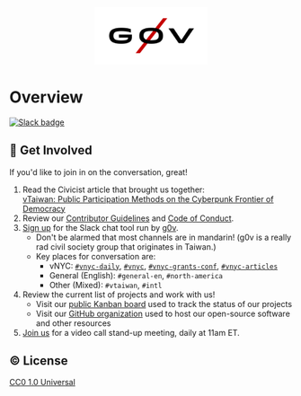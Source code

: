 <div align="center"><img width=40% src="images/g0v-logo.png" alt="g0v Logo"></div>

# Overview
[![Slack badge](http://join.g0v.today/badge.svg)](http://join.g0v.today)

## :muscle: Get Involved

If you'd like to join in on the conversation, great!

1. Read the Civicist article that brought us together: <br />
    [vTaiwan: Public Participation Methods on the Cyberpunk Frontier of Democracy][civicist]
2. Review our [Contributor Guidelines][contributing] and [Code of
   Conduct][conduct].
3. [Sign up][join-g0v] for the Slack chat tool run by [g0v][about-g0v].
    * Don't be alarmed that most channels are in mandarin! (g0v is a
      really rad civil society group that originates in Taiwan.)
    * Key places for conversation are:
      * vNYC: [`#vnyc-daily`][slack-vnyc-daily], [`#vnyc`][slack-vnyc], [`#vnyc-grants-conf`][slack-vnyc-grants-conf], [`#vnyc-articles`][slack-vnyc-articles]
      * General (English): `#general-en`, `#north-america`
      * Other (Mixed): `#vtaiwan`, `#intl`
4. Review the current list of projects and work with us!
    * Visit our [public Kanban board][kanban] used to track the status of our projects
    * Visit our [GitHub organization][github] used to host our
      open-source software and other resources
5. [Join us][video-calls] for a video call stand-up meeting, daily at 11am
   ET.

## :copyright: License

[CC0 1.0 Universal][license]

<!-- Links -->
   [civicist]: https://civichall.org/civicist/vtaiwan-democracy-frontier/
   [contributing]: CONTRIBUTING.md
   [conduct]: CONDUCT.md
   [join-g0v]: http://join.g0v.today/
   [about-g0v]: http://g0v.asia/
   [video-calls]: https://appear.in/vnyc
   [kanban]: https://trello.com/b/ZzxRte37/g0vnetwork-task-tracker
   [github]: https://github.com/g0v-network
   [slack-vnyc-daily]: https://g0v-tw.slackarchive.io/vnyc-daily/
   [slack-vnyc]: https://g0v-tw.slackarchive.io/vnyc/
   [slack-vnyc-grants-conf]: https://g0v-tw.slackarchive.io/vnyc-grants-conf/
   [slack-vnyc-articles]: https://g0v-tw.slackarchive.io/vnyc-articles/
   [license]: https://creativecommons.org/publicdomain/zero/1.0/
